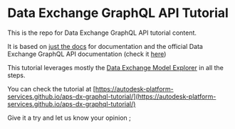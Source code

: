 # Data Exchange GraphQL API Tutorial

This is the repo for Data Exchange GraphQL API tutorial content.

It is based on [just the docs](https://just-the-docs.com) for documentation and the official Data Exchange GraphQL API documentation (check it [here](https://aps.autodesk.com/developer/overview/aec-data-model-api))

This tutorial leverages mostly the [Data Exchange Model Explorer](https://aps-dx-explorer.autodesk.io/) in all the steps.

You can check the tutorial at [https://autodesk-platform-services.github.io/aps-dx-graphql-tutorial/](https://autodesk-platform-services.github.io/aps-dx-graphql-tutorial/)

Give it a try and let us know your opinion ;
